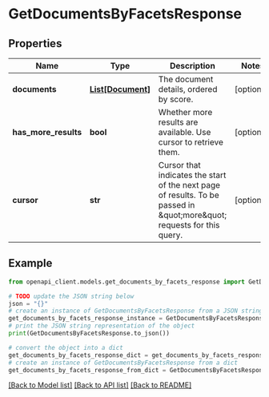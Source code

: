 # GetDocumentsByFacetsResponse


## Properties

Name | Type | Description | Notes
------------ | ------------- | ------------- | -------------
**documents** | [**List[Document]**](Document.md) | The document details, ordered by score. | [optional] 
**has_more_results** | **bool** | Whether more results are available. Use cursor to retrieve them. | [optional] 
**cursor** | **str** | Cursor that indicates the start of the next page of results. To be passed in \&quot;more\&quot; requests for this query. | [optional] 

## Example

```python
from openapi_client.models.get_documents_by_facets_response import GetDocumentsByFacetsResponse

# TODO update the JSON string below
json = "{}"
# create an instance of GetDocumentsByFacetsResponse from a JSON string
get_documents_by_facets_response_instance = GetDocumentsByFacetsResponse.from_json(json)
# print the JSON string representation of the object
print(GetDocumentsByFacetsResponse.to_json())

# convert the object into a dict
get_documents_by_facets_response_dict = get_documents_by_facets_response_instance.to_dict()
# create an instance of GetDocumentsByFacetsResponse from a dict
get_documents_by_facets_response_from_dict = GetDocumentsByFacetsResponse.from_dict(get_documents_by_facets_response_dict)
```
[[Back to Model list]](../README.md#documentation-for-models) [[Back to API list]](../README.md#documentation-for-api-endpoints) [[Back to README]](../README.md)


